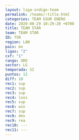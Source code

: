 ```yaml
---
layout: liga-indigo-team
permalink: /teams/:title.html
categories: TEAM GSUR ENERO
date: 2020-08-29 10:29:20 +0700
title: TEAM STAR
team: TEAM STAR
ID: TSR
region: LAN
pais: mx
ligas: "2"
cxf: "1"
rango: ORO
sector: LG
temporada: SI
puntos: 12
diff: 10
rec1: sup
rec2: sup
rec3: sup
rec4: loss
rec5: sup
rec6: win
rec7: sup
rec8: des
rec9: rea
rec10: ---
rec11: ---
---
```



